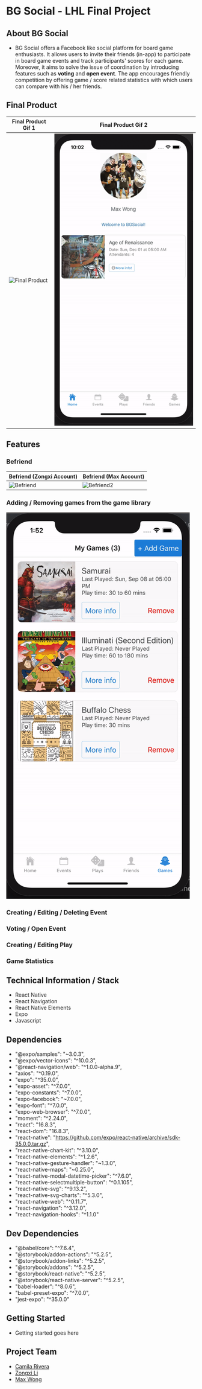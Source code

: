 # BG Social - LHL Final Project


## About BG Social

- BG Social offers a Facebook like social platform for board game enthusiasts. It allows users to invite their friends (in-app) to participate in board game events and track participants' scores for each game. Moreover, it aims to solve the issue of coordination by introducing features such as **voting** and **open event**. The app encourages friendly competition by offering game / score related statistics with which users can compare with his / her friends. 

## Final Product
|Final Product Gif 1| Final Product Gif 2 |
|---|---|
|![Final Product](https://github.com/MaxWong03/BGSocial/blob/master/docs/final-product-1.gif)|![Final Product 2](docs/final-product-2.gif)

## Features

### Befriend
|Befriend (Zongxi Account)| Befriend (Max Account)|
|---|---|
|![Befriend](docs/add-friend.gif)|![Befriend2](docs/add-friend-2.gif)

### Adding / Removing games from the game library 
![AddGames](docs/add-game.gif)

### Creating / Editing / Deleting Event

### Voting / Open Event

### Creating / Editing Play 

### Game Statistics
  
## Technical Information / Stack
- React Native
- React Navigation
- React Native Elements
- Expo
- Javascript

## Dependencies

- "@expo/samples": "~3.0.3",
- "@expo/vector-icons": "^10.0.3",
- "@react-navigation/web": "^1.0.0-alpha.9",
- "axios": "^0.19.0",
- "expo": "^35.0.0",
- "expo-asset": "^7.0.0",
- "expo-constants": "^7.0.0",
- "expo-facebook": "~7.0.0",
- "expo-font": "^7.0.0",
- "expo-web-browser": "^7.0.0",
- "moment": "^2.24.0",
- "react": "16.8.3",
- "react-dom": "16.8.3",
- "react-native": "https://github.com/expo/react-native/archive/sdk-35.0.0.tar.gz",
- "react-native-chart-kit": "^3.10.0",
- "react-native-elements": "^1.2.6",
- "react-native-gesture-handler": "~1.3.0",
- "react-native-maps": "~0.25.0",
- "react-native-modal-datetime-picker": "^7.6.0",
- "react-native-selectmultiple-button": "^0.1.105",
- "react-native-svg": "^9.13.2",
- "react-native-svg-charts": "^5.3.0",
- "react-native-web": "^0.11.7",
- "react-navigation": "^3.12.0",
- "react-navigation-hooks": "^1.1.0"

## Dev Dependencies

- "@babel/core": "^7.6.4",
- "@storybook/addon-actions": "^5.2.5",
- "@storybook/addon-links": "^5.2.5",
- "@storybook/addons": "^5.2.5",
- "@storybook/react-native": "^5.2.5",
- "@storybook/react-native-server": "^5.2.5",
- "babel-loader": "^8.0.6",
- "babel-preset-expo": "^7.0.0",
- "jest-expo": "^35.0.0"

## Getting Started

* Getting started goes here

## Project Team

- [Camila Rivera](https://github.com/CamilaRivera)
- [Zongxi Li](https://github.com/zongxili)
- [Max Wong](https://github.com/MaxWong03)

